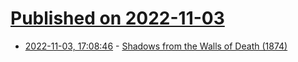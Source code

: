 # [Published on 2022-11-03](index.md)

* [2022-11-03, 17:08:46](https://news.ycombinator.com/item?id=33454114) - [Shadows from the Walls of Death (1874)](https://publicdomainreview.org/collection/kedzie-shadows/)
